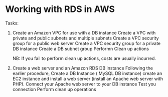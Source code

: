 # Working with RDS in AWS

Tasks:

1. Create an Amazon VPC for use with a DB instance
    Create a VPC with private and public subnets and multiple subnets
    Create a VPC security group for a public web server
    Create a VPC security group for a private DB instance
    Create a DB subnet group
    Performn Clean up actions


    NB: If you fail to perform clean up actions, costs are usually incurred.

2. Create a web server and an Amazon RDS DB instance
    Following the earlier procedure, 
    Create a DB Instance ( MySQL DB instance)
    create an EC2 instance and install a web server (install an Apache web server with PHP). 
    Connect your Apache web server to your DB instance
    Test you connection
    Perform clean up operations

